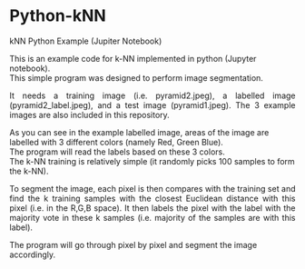 # Python-kNN
kNN Python Example (Jupiter Notebook)

This is an example code for k-NN implemented in python (Jupyter notebook).<br/>
This simple program was designed to perform image segmentation.<br/>
<p align="justify">It needs a training image (i.e. pyramid2.jpeg), a labelled image (pyramid2_label.jpeg), and a test image (pyramid1.jpeg). The 3 example images are also included in this repository.</p>
As you can see in the example labelled image, areas of the image are labelled with 3 different colors (namely Red, Green Blue).<br/>
The program will read the labels based on these 3 colors. <br/>
The k-NN training is relatively simple (it randomly picks 100 samples to form the k-NN).<br/>
<p align="justify">To segment the image, each pixel is then compares with the training set and find the k training samples with the closest  Euclidean distance with this pixel (i.e. in the R,G,B space). It then labels the pixel with the label with the majority vote in these k samples (i.e. majority of the samples are with this label).</p>
The program will go through pixel by pixel and segment the image accordingly.<br/>
